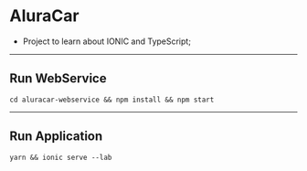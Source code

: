 # AluraCar
 - Project to learn about IONIC and TypeScript;
 
 ---
 
 ## Run WebService
 ```
cd aluracar-webservice && npm install && npm start
```

---

## Run Application
```
yarn && ionic serve --lab
```
